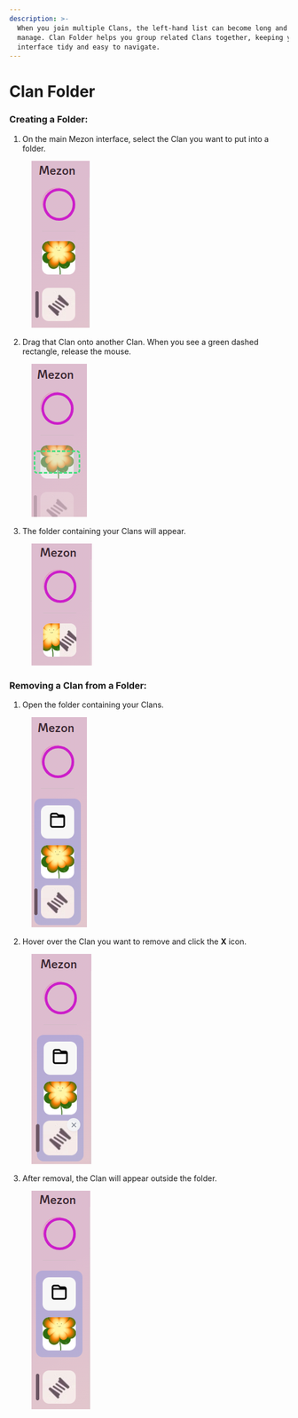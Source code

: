 ```yaml
---
description: >-
  When you join multiple Clans, the left-hand list can become long and hard to
  manage. Clan Folder helps you group related Clans together, keeping your
  interface tidy and easy to navigate.
---
```


# Clan Folder

### **Creating a Folder:**

1. On the main Mezon interface, select the Clan you want to put into a folder.

<figure><img src="../.gitbook/assets/image (67).png" alt=""><figcaption></figcaption></figure>

2. Drag that Clan onto another Clan. When you see a green dashed rectangle, release the mouse.

<figure><img src="../.gitbook/assets/image (68).png" alt=""><figcaption></figcaption></figure>

3. The folder containing your Clans will appear.

<figure><img src="../.gitbook/assets/image (69).png" alt=""><figcaption></figcaption></figure>

### **Removing a Clan from a Folder:**

1. Open the folder containing your Clans.

<figure><img src="../.gitbook/assets/image (70).png" alt=""><figcaption></figcaption></figure>

2. Hover over the Clan you want to remove and click the **X** icon.

<figure><img src="../.gitbook/assets/image (71).png" alt=""><figcaption></figcaption></figure>

3. After removal, the Clan will appear outside the folder.

<figure><img src="../.gitbook/assets/image (72).png" alt=""><figcaption></figcaption></figure>
